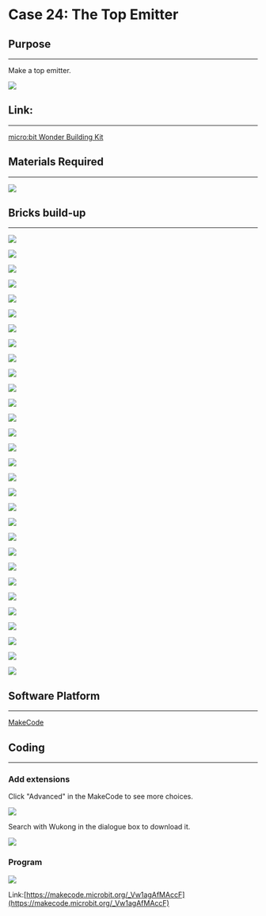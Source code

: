 # Case 24: The Top Emitter

## Purpose
---
Make a top emitter.
 
![](./images/Wonder-Building-Kit-case-24-01.png)

## Link: 
---
[micro:bit Wonder Building Kit](https://www.elecfreaks.com/micro-bit-wonder-building-kit-without-micro-bit-board.html)

## Materials Required
---
![](./images/Wonder-Building-Kit-step-case-24-01.png)

## Bricks build-up
---

![](./images/Wonder-Building-Kit-step-case-24-02.png)

![](./images/Wonder-Building-Kit-step-case-24-03.png)

![](./images/Wonder-Building-Kit-step-case-24-04.png)

![](./images/Wonder-Building-Kit-step-case-24-05.png)

![](./images/Wonder-Building-Kit-step-case-24-06.png)

![](./images/Wonder-Building-Kit-step-case-24-07.png)

![](./images/Wonder-Building-Kit-step-case-24-08.png)

![](./images/Wonder-Building-Kit-step-case-24-09.png)

![](./images/Wonder-Building-Kit-step-case-24-10.png)

![](./images/Wonder-Building-Kit-step-case-24-11.png)

![](./images/Wonder-Building-Kit-step-case-24-12.png)

![](./images/Wonder-Building-Kit-step-case-24-13.png)

![](./images/Wonder-Building-Kit-step-case-24-14.png)

![](./images/Wonder-Building-Kit-step-case-24-15.png)

![](./images/Wonder-Building-Kit-step-case-24-16.png)

![](./images/Wonder-Building-Kit-step-case-24-17.png)

![](./images/Wonder-Building-Kit-step-case-24-18.png)

![](./images/Wonder-Building-Kit-step-case-24-19.png)

![](./images/Wonder-Building-Kit-step-case-24-20.png)

![](./images/Wonder-Building-Kit-step-case-24-21.png)

![](./images/Wonder-Building-Kit-step-case-24-22.png)

![](./images/Wonder-Building-Kit-step-case-24-23.png)

![](./images/Wonder-Building-Kit-step-case-24-24.png)

![](./images/Wonder-Building-Kit-step-case-24-25.png)

![](./images/Wonder-Building-Kit-step-case-24-26.png)

![](./images/Wonder-Building-Kit-step-case-24-27.png)

![](./images/Wonder-Building-Kit-step-case-24-28.png)

![](./images/Wonder-Building-Kit-step-case-24-29.png)

![](./images/Wonder-Building-Kit-step-case-24-30.png)

![](./images/Wonder-Building-Kit-step-case-24-31.png)


## Software Platform
---
[MakeCode](https://makecode.microbit.org/)

## Coding
---
### Add extensions
Click "Advanced" in the MakeCode to see more choices.
 
![](./images/Wonder-Building-Kit-case-21-02.png)

Search with Wukong in the dialogue box to download it. 

![](./images/Wonder-Building-Kit-case-21-03.png)





### Program
 
![](./images/Wonder-Building-Kit-case-24-04.png)

Link:[https://makecode.microbit.org/_Vw1agAfMAccF](https://makecode.microbit.org/_Vw1agAfMAccF)

